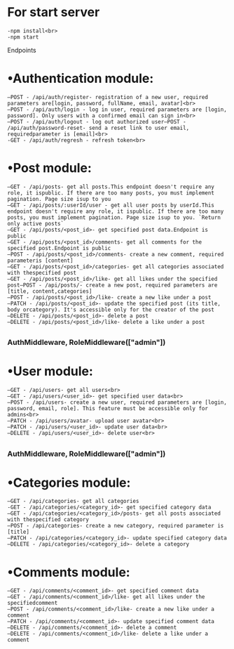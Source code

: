 # For start server<br>
    -npm install<br>
    -npm start

Endpoints
##

# •Authentication module:<br>
    –POST - /api/auth/register- registration of a new user, required parameters are[login, password, fullName, email, avatar]<br>
    –POST - /api/auth/login - log in user, required parameters are [login, password]. Only users with a confirmed email can sign in<br>
    –POST - /api/auth/logout - log out authorized user–POST - /api/auth/password-reset- send a reset link to user email, requiredparameter is [email]<br>
    -GET - /api/auth/regresh - refresh token<br>

# •Post module:<br>
    –GET - /api/posts- get all posts.This endpoint doesn't require any role, it ispublic. If there are too many posts, you must implement pagination. Page size isup to you
    –GET - /api/posts/:userId/user - get all user posts by userId.This endpoint doesn't require any role, it ispublic. If there are too many posts, you must implement pagination. Page size isup to you. `Return only active posts`
    –GET - /api/posts/<post_id>- get specified post data.Endpoint is public
    –GET - /api/posts/<post_id>/comments- get all comments for the specified post.Endpoint is public
    –POST - /api/posts/<post_id>/comments- create a new comment, required parameteris [content]
    –GET - /api/posts/<post_id>/categories- get all categories associated with thespecified post
    –GET - /api/posts/<post_id>/like- get all likes under the specified post–POST - /api/posts/- create a new post, required parameters are [title, content,categories]
    –POST - /api/posts/<post_id>/like- create a new like under a post
    –PATCH - /api/posts/<post_id>- update the specified post (its title, body orcategory). It's accessible only for the creator of the post
    –DELETE - /api/posts/<post_id>- delete a post
    –DELETE - /api/posts/<post_id>/like- delete a like under a post

##
### AuthMiddleware, RoleMiddleware(["admin"])
# •User module:<br>
    –GET - /api/users- get all users<br>
    –GET - /api/users/<user_id>- get specified user data<br>
    –POST - /api/users- create a new user, required parameters are [login, password, email, role]. This feature must be accessible only for admins<br>
    –PATCH - /api/users/avatar- upload user avatar<br>
    –PATCH - /api/users/<user_id>- update user data<br>
    –DELETE - /api/users/<user_id>- delete user<br>

##
### AuthMiddleware, RoleMiddleware(["admin"])
# •Categories module:
    –GET - /api/categories- get all categories
    -GET - /api/categories/<category_id>- get specified category data
    –GET - /api/categories/<category_id>/posts- get all posts associated with thespecified category
    –POST - /api/categories- create a new category, required parameter is [title]
    –PATCH - /api/categories/<category_id>- update specified category data
    –DELETE - /api/categories/<category_id>- delete a category
# •Comments module:
    –GET - /api/comments/<comment_id>- get specified comment data
    –GET - /api/comments/<comment_id>/like- get all likes under the specifiedcomment
    –POST - /api/comments/<comment_id>/like- create a new like under a comment
    –PATCH - /api/comments/<comment_id>- update specified comment data
    –DELETE - /api/comments/<comment_id>- delete a comment
    –DELETE - /api/comments/<comment_id>/like- delete a like under a comment
